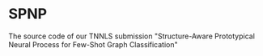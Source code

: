 # SPNP
The source code of our TNNLS submission "Structure-Aware Prototypical Neural Process for Few-Shot Graph Classification"
